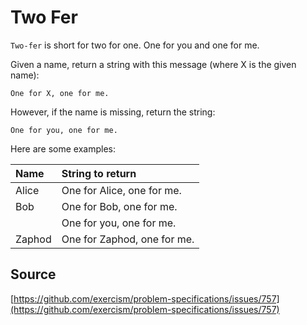 # Two Fer

`Two-fer` is short for two for one. One for you and one for me.

Given a name, return a string with this message (where X is the given name):

```text
One for X, one for me.
```

However, if the name is missing, return the string:

```text
One for you, one for me.
```

Here are some examples:

|Name    |String to return
|:-------|:------------------
|Alice   |One for Alice, one for me.
|Bob     |One for Bob, one for me.
|        |One for you, one for me.
|Zaphod  |One for Zaphod, one for me.

## Source

[https://github.com/exercism/problem-specifications/issues/757](https://github.com/exercism/problem-specifications/issues/757)

